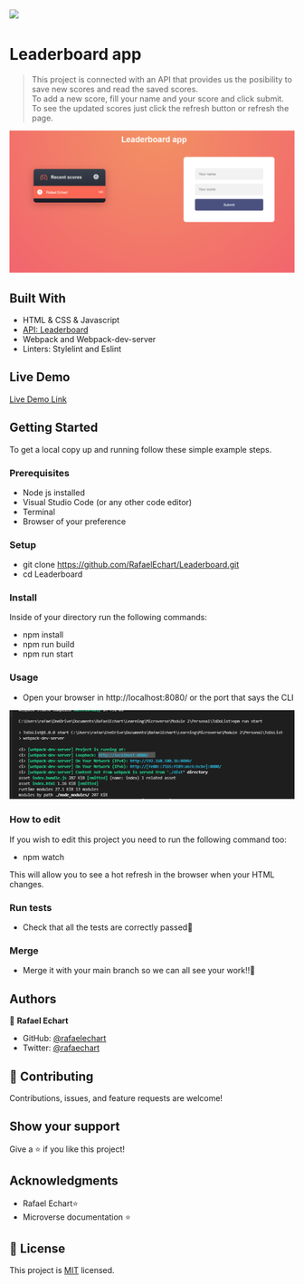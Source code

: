# ![](https://img.shields.io/badge/Microverse-blueviolet)

# Leaderboard app

> This project is connected with an API that provides us the posibility to save new scores and read the saved scores.  
> To add a new score, fill your name and your score and click submit. 
> To see the updated scores just click the refresh button or refresh the page.  



![screenshot](./src/README/app_screenshot.png)

## Built With

- HTML & CSS & Javascript
- [API: Leaderboard](https://www.notion.so/Leaderboard-API-service-24c0c3c116974ac49488d4eb0267ade3)
- Webpack and Webpack-dev-server
- Linters: Stylelint and Eslint

## Live Demo

[Live Demo Link](https://rafaelechart.github.io/Leaderboard/dist/)


## Getting Started

To get a local copy up and running follow these simple example steps.

### Prerequisites

- Node js installed
- Visual Studio Code (or any other code editor)
- Terminal
- Browser of your preference

### Setup

- git clone https://github.com/RafaelEchart/Leaderboard.git
- cd Leaderboard

### Install

Inside of your directory run the following commands:

- npm install 
- npm run build
- npm run start

### Usage

- Open your browser in http://localhost:8080/ or the port that says the CLI

![localhost](./src/README/localhost.png)



### How to edit

If you wish to edit this project you need to run the following command too:

- npm watch

This will allow you to see a hot refresh in the browser when your HTML changes. 

### Run tests

- Check that all the tests are correctly passed🤝

### Merge

- Merge it with your main branch so we can all see your work!!🤝


## Authors

👤 **Rafael Echart**

- GitHub: [@rafaelechart](https://github.com/rafaelechart)
- Twitter: [@rafaechart](https://twitter.com/rafaechart)


## 🤝 Contributing

Contributions, issues, and feature requests are welcome!


## Show your support

Give a ⭐️ if you like this project!

## Acknowledgments

- Rafael Echart⭐️
- Microverse documentation ⭐️

## 📝 License

This project is [MIT](./MIT.md) licensed.
